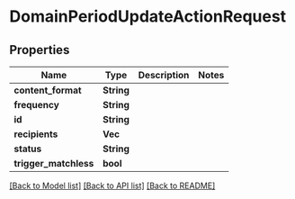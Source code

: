 # DomainPeriodUpdateActionRequest

## Properties

Name | Type | Description | Notes
------------ | ------------- | ------------- | -------------
**content_format** | **String** |  |
**frequency** | **String** |  |
**id** | **String** |  |
**recipients** | **Vec<String>** |  |
**status** | **String** |  |
**trigger_matchless** | **bool** |  |

[[Back to Model list]](../README.md#documentation-for-models) [[Back to API list]](../README.md#documentation-for-api-endpoints) [[Back to README]](../README.md)
